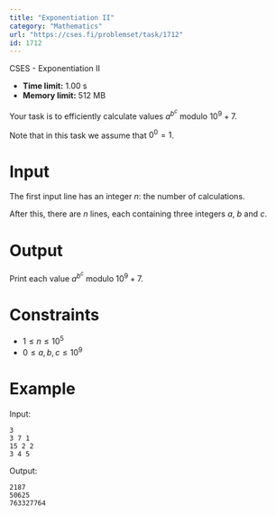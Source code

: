 ```yaml
---
title: "Exponentiation II"
category: "Mathematics"
url: "https://cses.fi/problemset/task/1712"
id: 1712
---
```


CSES - Exponentiation II

  * **Time limit:** 1.00 s
  * **Memory limit:** 512 MB

Your task is to efficiently calculate values $a^{b^c}$ modulo $10^9+7$.

Note that in this task we assume that $0^0=1$.

# Input

The first input line has an integer $n$: the number of calculations.

After this, there are $n$ lines, each containing three integers $a$, $b$ and
$c$.

# Output

Print each value $a^{b^c}$ modulo $10^9+7$.

# Constraints

  * $1 \le n \le 10^5$
  * $0 \le a,b,c \le 10^9$

# Example

Input:

    
    
    3
    3 7 1
    15 2 2
    3 4 5
    

Output:

    
    
    2187
    50625
    763327764
    


